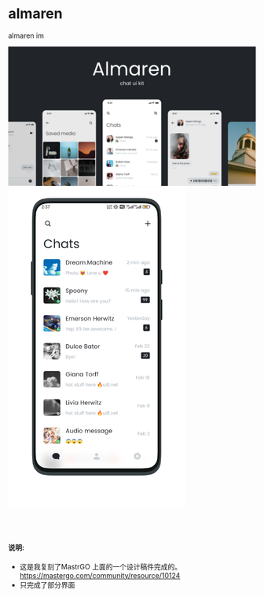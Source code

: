 # almaren
almaren im

<img src="https://raw.githubusercontent.com/944095635/almaren/master/cover.png" >

<img src="https://raw.githubusercontent.com/944095635/almaren/master/HOME.png" width='360'>

<br></br>
#### 说明:
- 这是我复刻了MastrGO 上面的一个设计稿件完成的。
https://mastergo.com/community/resource/10124
- 只完成了部分界面
